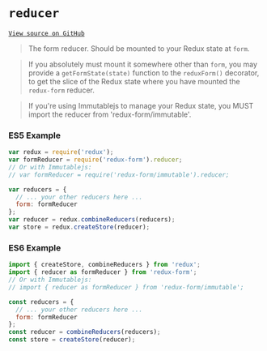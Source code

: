 # `reducer`

[`View source on GitHub`](https://github.com/erikras/redux-form/blob/master/src/reducer.js)

> The form reducer. Should be mounted to your Redux state at `form`.

> If you absolutely must mount it somewhere other than `form`, you may provide a
`getFormState(state)` function to the `reduxForm()` decorator, to get the slice of the Redux 
state where you have mounted the `redux-form` reducer.

> If you're using Immutablejs to manage your Redux state, you MUST import the reducer from 'redux-form/immutable'.

### ES5 Example

```javascript
var redux = require('redux');
var formReducer = require('redux-form').reducer;
// Or with Immutablejs:
// var formReducer = require('redux-form/immutable').reducer;

var reducers = {
  // ... your other reducers here ...
  form: formReducer
};
var reducer = redux.combineReducers(reducers);
var store = redux.createStore(reducer);
```

### ES6 Example

```javascript
import { createStore, combineReducers } from 'redux';
import { reducer as formReducer } from 'redux-form';
// Or with Immutablejs:
// import { reducer as formReducer } from 'redux-form/immutable';

const reducers = {
  // ... your other reducers here ...
  form: formReducer
};
const reducer = combineReducers(reducers);
const store = createStore(reducer);
```
